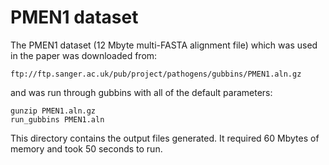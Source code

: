 # PMEN1 dataset
The PMEN1 dataset (12 Mbyte multi-FASTA alignment file) which was used in the paper was downloaded from:
```
ftp://ftp.sanger.ac.uk/pub/project/pathogens/gubbins/PMEN1.aln.gz
```
and was run through gubbins with all of the default parameters:
```
gunzip PMEN1.aln.gz
run_gubbins PMEN1.aln
```
This directory contains the output files generated.
It required 60 Mbytes of memory and took 50 seconds to run.
